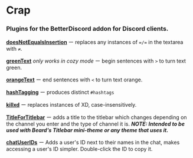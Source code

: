 # Crap

### Plugins for the BetterDiscord addon for Discord clients.
**[doesNotEqualsInsertion](https://github.com/Arashiryuu/crap/blob/master/doesNotEqualsInsertion.plugin.js)** ー replaces any instances of `=/=` in the textarea with `≠`.

**[greenText](https://github.com/Arashiryuu/crap/blob/master/greenText.plugin.js)** _only works in cozy mode_ ー begin sentences with `>` to turn text green.

**[orangeText](https://github.com/Arashiryuu/crap/blob/master/orangeTexting.plugin.js)** ー end sentences with `<` to turn text orange.

**[hashTagging](https://github.com/Arashiryuu/crap/blob/master/hashTagging.plugin.js)** ー produces distinct `#hashtags`

**[killxd](https://github.com/Arashiryuu/crap/blob/master/killxd.plugin.js)** ー replaces instances of XD, case-insensitively.

**[TitleForTitlebar](https://github.com/Arashiryuu/crap/blob/master/TitleForTitlebar.plugin.js)** ー adds a title to the titlebar which changes depending on the channel you enter and the type of channel it is.
***NOTE: Intended to be used with Beard's Titlebar mini-theme or any theme that uses it.***

**[chatUserIDs](https://github.com/Arashiryuu/crap/blob/master/chatUserIDs.plugin.js)** ー Adds a user's ID next to their names in the chat, makes accessing a user's ID simpler. Double-click the ID to copy it.
